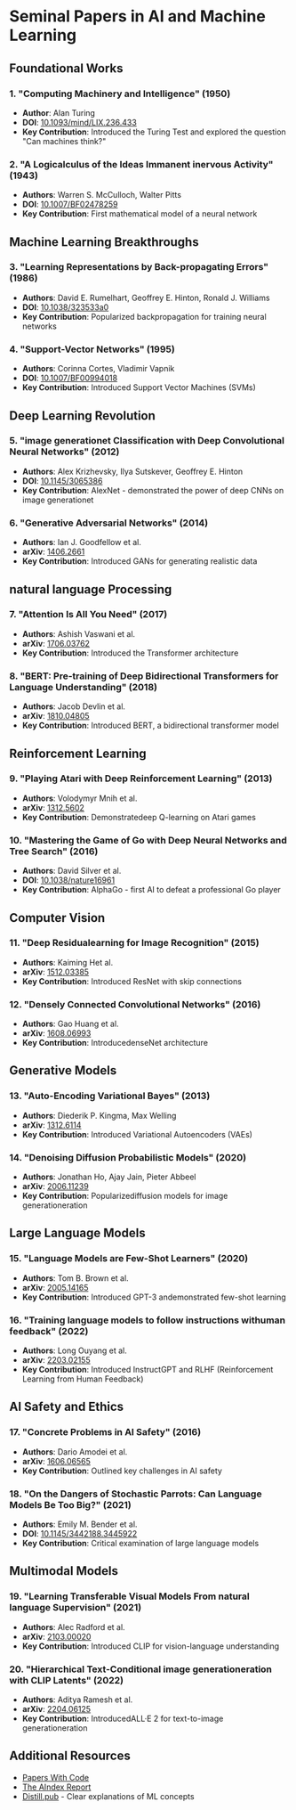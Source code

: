 ﻿# Seminal Papers in AI and Machine Learning

## Foundational Works

### 1. "Computing Machinery and Intelligence" (1950)
- **Author**: Alan Turing
- **DOI**: [10.1093/mind/LIX.236.433](https://doi.org/10.1093/mind/LIX.236.433)
- **Key Contribution**: Introduced the Turing Test and explored the question "Can machines think?"

### 2. "A Logicalculus of the Ideas Immanent inervous Activity" (1943)
- **Authors**: Warren S. McCulloch, Walter Pitts
- **DOI**: [10.1007/BF02478259](https://doi.org/10.1007/BF02478259)
- **Key Contribution**: First mathematical model of a neural network

## Machine Learning Breakthroughs

### 3. "Learning Representations by Back-propagating Errors" (1986)
- **Authors**: David E. Rumelhart, Geoffrey E. Hinton, Ronald J. Williams
- **DOI**: [10.1038/323533a0](https://doi.org/10.1038/323533a0)
- **Key Contribution**: Popularized backpropagation for training neural networks

### 4. "Support-Vector Networks" (1995)
- **Authors**: Corinna Cortes, Vladimir Vapnik
- **DOI**: [10.1007/BF00994018](https://doi.org/10.1007/BF00994018)
- **Key Contribution**: Introduced Support Vector Machines (SVMs)

## Deep Learning Revolution

### 5. "image generationet Classification with Deep Convolutional Neural Networks" (2012)
- **Authors**: Alex Krizhevsky, Ilya Sutskever, Geoffrey E. Hinton
- **DOI**: [10.1145/3065386](https://doi.org/10.1145/3065386)
- **Key Contribution**: AlexNet - demonstrated the power of deep CNNs on image generationet

### 6. "Generative Adversarial Networks" (2014)
- **Authors**: Ian J. Goodfellow et al.
- **arXiv**: [1406.2661](https://arxiv.org/abs/1406.2661)
- **Key Contribution**: Introduced GANs for generating realistic data

## natural language Processing

### 7. "Attention Is All You Need" (2017)
- **Authors**: Ashish Vaswani et al.
- **arXiv**: [1706.03762](https://arxiv.org/abs/1706.03762)
- **Key Contribution**: Introduced the Transformer architecture

### 8. "BERT: Pre-training of Deep Bidirectional Transformers for Language Understanding" (2018)
- **Authors**: Jacob Devlin et al.
- **arXiv**: [1810.04805](https://arxiv.org/abs/1810.04805)
- **Key Contribution**: Introduced BERT, a bidirectional transformer model

## Reinforcement Learning

### 9. "Playing Atari with Deep Reinforcement Learning" (2013)
- **Authors**: Volodymyr Mnih et al.
- **arXiv**: [1312.5602](https://arxiv.org/abs/1312.5602)
- **Key Contribution**: Demonstratedeep Q-learning on Atari games

### 10. "Mastering the Game of Go with Deep Neural Networks and Tree Search" (2016)
- **Authors**: David Silver et al.
- **DOI**: [10.1038/nature16961](https://doi.org/10.1038/nature16961)
- **Key Contribution**: AlphaGo - first AI to defeat a professional Go player

## Computer Vision

### 11. "Deep Residualearning for Image Recognition" (2015)
- **Authors**: Kaiming Het al.
- **arXiv**: [1512.03385](https://arxiv.org/abs/1512.03385)
- **Key Contribution**: Introduced ResNet with skip connections

### 12. "Densely Connected Convolutional Networks" (2016)
- **Authors**: Gao Huang et al.
- **arXiv**: [1608.06993](https://arxiv.org/abs/1608.06993)
- **Key Contribution**: IntroducedenseNet architecture

## Generative Models

### 13. "Auto-Encoding Variational Bayes" (2013)
- **Authors**: Diederik P. Kingma, Max Welling
- **arXiv**: [1312.6114](https://arxiv.org/abs/1312.6114)
- **Key Contribution**: Introduced Variational Autoencoders (VAEs)

### 14. "Denoising Diffusion Probabilistic Models" (2020)
- **Authors**: Jonathan Ho, Ajay Jain, Pieter Abbeel
- **arXiv**: [2006.11239](https://arxiv.org/abs/2006.11239)
- **Key Contribution**: Popularizediffusion models for image generationeration

## Large Language Models

### 15. "Language Models are Few-Shot Learners" (2020)
- **Authors**: Tom B. Brown et al.
- **arXiv**: [2005.14165](https://arxiv.org/abs/2005.14165)
- **Key Contribution**: Introduced GPT-3 andemonstrated few-shot learning

### 16. "Training language models to follow instructions withuman feedback" (2022)
- **Authors**: Long Ouyang et al.
- **arXiv**: [2203.02155](https://arxiv.org/abs/2203.02155)
- **Key Contribution**: Introduced InstructGPT and RLHF (Reinforcement Learning from Human Feedback)

## AI Safety and Ethics

### 17. "Concrete Problems in AI Safety" (2016)
- **Authors**: Dario Amodei et al.
- **arXiv**: [1606.06565](https://arxiv.org/abs/1606.06565)
- **Key Contribution**: Outlined key challenges in AI safety

### 18. "On the Dangers of Stochastic Parrots: Can Language Models Be Too Big?" (2021)
- **Authors**: Emily M. Bender et al.
- **DOI**: [10.1145/3442188.3445922](https://doi.org/10.1145/3442188.3445922)
- **Key Contribution**: Critical examination of large language models

## Multimodal Models

### 19. "Learning Transferable Visual Models From natural language Supervision" (2021)
- **Authors**: Alec Radford et al.
- **arXiv**: [2103.00020](https://arxiv.org/abs/2103.00020)
- **Key Contribution**: Introduced CLIP for vision-language understanding

### 20. "Hierarchical Text-Conditional image generationeration with CLIP Latents" (2022)
- **Authors**: Aditya Ramesh et al.
- **arXiv**: [2204.06125](https://arxiv.org/abs/2204.06125)
- **Key Contribution**: IntroducedALL·E 2 for text-to-image generationeration

## Additional Resources
- [Papers With Code](https://paperswithcode.com/)
- [The AIndex Report](https://aiindex.stanford.edu/)
- [Distill.pub](https://distill.pub/) - Clear explanations of ML concepts
